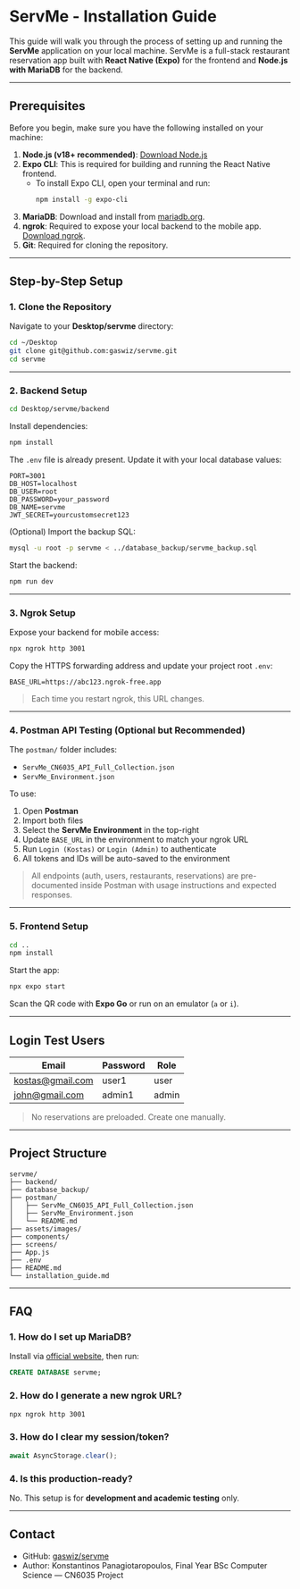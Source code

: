 # ServMe - Installation Guide

This guide will walk you through the process of setting up and running the **ServMe** application on your local machine. ServMe is a full-stack restaurant reservation app built with **React Native (Expo)** for the frontend and **Node.js with MariaDB** for the backend.

---

## Prerequisites

Before you begin, make sure you have the following installed on your machine:

1. **Node.js (v18+ recommended)**: [Download Node.js](https://nodejs.org/)
2. **Expo CLI**: This is required for building and running the React Native frontend.
   - To install Expo CLI, open your terminal and run:
     ```bash
     npm install -g expo-cli
     ```
3. **MariaDB**: Download and install from [mariadb.org](https://mariadb.org/).
4. **ngrok**: Required to expose your local backend to the mobile app. [Download ngrok](https://ngrok.com/download).
5. **Git**: Required for cloning the repository.

---

## Step-by-Step Setup

### 1. Clone the Repository

Navigate to your **Desktop/servme** directory:

```bash
cd ~/Desktop
git clone git@github.com:gaswiz/servme.git
cd servme
````

---

### 2. Backend Setup

```bash
cd Desktop/servme/backend
```

Install dependencies:

```bash
npm install
```

The `.env` file is already present. Update it with your local database values:

```env
PORT=3001
DB_HOST=localhost
DB_USER=root
DB_PASSWORD=your_password
DB_NAME=servme
JWT_SECRET=yourcustomsecret123
```

(Optional) Import the backup SQL:

```bash
mysql -u root -p servme < ../database_backup/servme_backup.sql
```

Start the backend:

```bash
npm run dev
```

---

### 3. Ngrok Setup

Expose your backend for mobile access:

```bash
npx ngrok http 3001
```

Copy the HTTPS forwarding address and update your project root `.env`:

```env
BASE_URL=https://abc123.ngrok-free.app
```

> Each time you restart ngrok, this URL changes.

---

### 4. Postman API Testing (Optional but Recommended)

The `postman/` folder includes:

* `ServMe_CN6035_API_Full_Collection.json`
* `ServMe_Environment.json`

To use:

1. Open **Postman**
2. Import both files
3. Select the **ServMe Environment** in the top-right
4. Update `BASE_URL` in the environment to match your ngrok URL
5. Run `Login (Kostas)` or `Login (Admin)` to authenticate
6. All tokens and IDs will be auto-saved to the environment

> All endpoints (auth, users, restaurants, reservations) are pre-documented inside Postman with usage instructions and expected responses.

---

### 5. Frontend Setup

```bash
cd ..
npm install
```

Start the app:

```bash
npx expo start
```

Scan the QR code with **Expo Go** or run on an emulator (`a` or `i`).

---

## Login Test Users

| Email                                       | Password | Role  |
| ------------------------------------------- | -------- | ----- |
| [kostas@gmail.com](mailto:kostas@gmail.com) | user1    | user  |
| [john@gmail.com](mailto:john@gmail.com)     | admin1   | admin |

> No reservations are preloaded. Create one manually.

---

## Project Structure

```
servme/
├── backend/
├── database_backup/
├── postman/
│   ├── ServMe_CN6035_API_Full_Collection.json
│   ├── ServMe_Environment.json
│   └── README.md
├── assets/images/
├── components/
├── screens/
├── App.js
├── .env
├── README.md
└── installation_guide.md
```

---

## FAQ

### 1. How do I set up MariaDB?

Install via [official website](https://mariadb.org/), then run:

```sql
CREATE DATABASE servme;
```

### 2. How do I generate a new ngrok URL?

```bash
npx ngrok http 3001
```

### 3. How do I clear my session/token?

```js
await AsyncStorage.clear();
```

### 4. Is this production-ready?

No. This setup is for **development and academic testing** only.

---

## Contact

* GitHub: [gaswiz/servme](https://github.com/gaswiz/servme)
* Author: Konstantinos Panagiotaropoulos, Final Year BSc Computer Science — CN6035 Project

